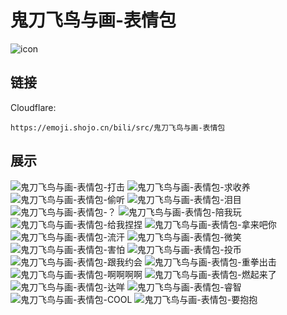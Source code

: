 # 鬼刀飞鸟与画-表情包
![icon](https://emoji.shojo.cn/bili/src/鬼刀飞鸟与画-表情包/icon.png)
## 链接
Cloudflare:
```
https://emoji.shojo.cn/bili/src/鬼刀飞鸟与画-表情包
```
## 展示
![鬼刀飞鸟与画-表情包-打击](https://emoji.shojo.cn/bili/src/鬼刀飞鸟与画-表情包/鬼刀飞鸟与画-表情包-打击.png)
![鬼刀飞鸟与画-表情包-求收养](https://emoji.shojo.cn/bili/src/鬼刀飞鸟与画-表情包/鬼刀飞鸟与画-表情包-求收养.png)
![鬼刀飞鸟与画-表情包-偷听](https://emoji.shojo.cn/bili/src/鬼刀飞鸟与画-表情包/鬼刀飞鸟与画-表情包-偷听.png)
![鬼刀飞鸟与画-表情包-泪目](https://emoji.shojo.cn/bili/src/鬼刀飞鸟与画-表情包/鬼刀飞鸟与画-表情包-泪目.png)
![鬼刀飞鸟与画-表情包-？](https://emoji.shojo.cn/bili/src/鬼刀飞鸟与画-表情包/鬼刀飞鸟与画-表情包-？.png)
![鬼刀飞鸟与画-表情包-陪我玩](https://emoji.shojo.cn/bili/src/鬼刀飞鸟与画-表情包/鬼刀飞鸟与画-表情包-陪我玩.png)
![鬼刀飞鸟与画-表情包-给我捏捏](https://emoji.shojo.cn/bili/src/鬼刀飞鸟与画-表情包/鬼刀飞鸟与画-表情包-给我捏捏.png)
![鬼刀飞鸟与画-表情包-拿来吧你](https://emoji.shojo.cn/bili/src/鬼刀飞鸟与画-表情包/鬼刀飞鸟与画-表情包-拿来吧你.png)
![鬼刀飞鸟与画-表情包-流汗](https://emoji.shojo.cn/bili/src/鬼刀飞鸟与画-表情包/鬼刀飞鸟与画-表情包-流汗.png)
![鬼刀飞鸟与画-表情包-微笑](https://emoji.shojo.cn/bili/src/鬼刀飞鸟与画-表情包/鬼刀飞鸟与画-表情包-微笑.png)
![鬼刀飞鸟与画-表情包-害怕](https://emoji.shojo.cn/bili/src/鬼刀飞鸟与画-表情包/鬼刀飞鸟与画-表情包-害怕.png)
![鬼刀飞鸟与画-表情包-投币](https://emoji.shojo.cn/bili/src/鬼刀飞鸟与画-表情包/鬼刀飞鸟与画-表情包-投币.png)
![鬼刀飞鸟与画-表情包-跟我约会](https://emoji.shojo.cn/bili/src/鬼刀飞鸟与画-表情包/鬼刀飞鸟与画-表情包-跟我约会.png)
![鬼刀飞鸟与画-表情包-重拳出击](https://emoji.shojo.cn/bili/src/鬼刀飞鸟与画-表情包/鬼刀飞鸟与画-表情包-重拳出击.png)
![鬼刀飞鸟与画-表情包-啊啊啊啊](https://emoji.shojo.cn/bili/src/鬼刀飞鸟与画-表情包/鬼刀飞鸟与画-表情包-啊啊啊啊.png)
![鬼刀飞鸟与画-表情包-燃起来了](https://emoji.shojo.cn/bili/src/鬼刀飞鸟与画-表情包/鬼刀飞鸟与画-表情包-燃起来了.png)
![鬼刀飞鸟与画-表情包-达咩](https://emoji.shojo.cn/bili/src/鬼刀飞鸟与画-表情包/鬼刀飞鸟与画-表情包-达咩.png)
![鬼刀飞鸟与画-表情包-睿智](https://emoji.shojo.cn/bili/src/鬼刀飞鸟与画-表情包/鬼刀飞鸟与画-表情包-睿智.png)
![鬼刀飞鸟与画-表情包-COOL](https://emoji.shojo.cn/bili/src/鬼刀飞鸟与画-表情包/鬼刀飞鸟与画-表情包-COOL.png)
![鬼刀飞鸟与画-表情包-要抱抱](https://emoji.shojo.cn/bili/src/鬼刀飞鸟与画-表情包/鬼刀飞鸟与画-表情包-要抱抱.png)
